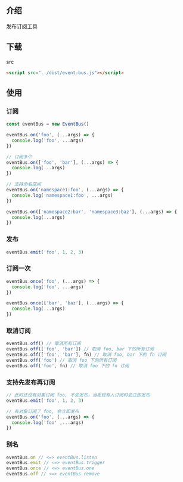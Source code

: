 ## 介绍

发布订阅工具

## 下载

src

```html
<script src="../dist/event-bus.js"></script>
```

## 使用

### 订阅

```javascript
const eventBus = new EventBus()

eventBus.on('foo', (...args) => {
  console.log('foo', ...args)
})

// 订阅多个
eventBus.on(['foo', 'bar'], (...args) => {
  console.log(...args)
})

// 支持命名空间
eventBus.on('namespace1:foo', (...args) => {
  console.log('namespace1:foo', ...args)
})

eventBus.on(['namespace2:bar', 'namespace3:baz'], (...args) => {
  console.log(...args)
})
```

### 发布

```javascript
eventBus.emit('foo', 1, 2, 3)
```

### 订阅一次

```javascript
eventBus.once('foo', (...args) => {
  console.log('foo', ...args)
})

eventBus.once(['bar', 'baz'], (...args) => {
  console.log(...args)
})
```

### 取消订阅

```javascript
eventBus.off() // 取消所有订阅
eventBus.off(['foo', 'bar']) // 取消 foo, bar 下的所有订阅
eventBus.off(['foo', 'bar'], fn) // 取消 foo, bar 下的 fn 订阅
eventBus.off('foo') // 取消 foo 下的所有订阅
eventBus.off('foo', fn) // 取消 foo 下的 fn 订阅
```

### 支持先发布再订阅

```javascript
// 此时还没有对象订阅 foo, 不会发布，当发现有人订阅时会立即发布
eventBus.emit('foo', 1, 2, 3)

// 有对象订阅了 foo, 会立即发布
eventBus.on('foo', (...args) => {
  console.log('foo' ,...args)
})
```

### 别名

```javascript
eventBus.on // <=> eventBus.listen
eventBus.emit // <=> eventBus.trigger
eventBus.once // <=> eventBus.one
eventBus.off // <=> eventBus.remove
```




